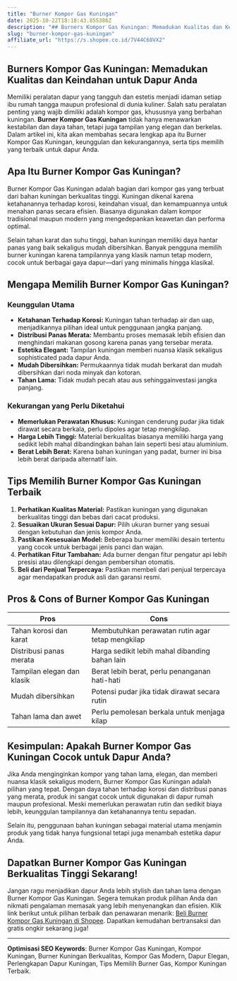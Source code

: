 ```yaml
---
title: "Burner Kompor Gas Kuningan"
date: 2025-10-22T18:18:43.855386Z
description: "## Burners Kompor Gas Kuningan: Memadukan Kualitas dan Keindahan untuk Dapur Anda..."
slug: "burner-kompor-gas-kuningan"
affiliate_url: "https://s.shopee.co.id/7V44C68VX2"
---
```

## Burners Kompor Gas Kuningan: Memadukan Kualitas dan Keindahan untuk Dapur Anda

Memiliki peralatan dapur yang tangguh dan estetis menjadi idaman setiap ibu rumah tangga maupun profesional di dunia kuliner. Salah satu peralatan penting yang wajib dimiliki adalah kompor gas, khususnya yang berbahan kuningan. **Burner Kompor Gas Kuningan** tidak hanya menawarkan kestabilan dan daya tahan, tetapi juga tampilan yang elegan dan berkelas. Dalam artikel ini, kita akan membahas secara lengkap apa itu Burner Kompor Gas Kuningan, keunggulan dan kekurangannya, serta tips memilih yang terbaik untuk dapur Anda.

## Apa Itu Burner Kompor Gas Kuningan?

Burner Kompor Gas Kuningan adalah bagian dari kompor gas yang terbuat dari bahan kuningan berkualitas tinggi. Kuningan dikenal karena ketahanannya terhadap korosi, keindahan visual, dan kemampuannya untuk menahan panas secara efisien. Biasanya digunakan dalam kompor tradisional maupun modern yang mengedepankan keawetan dan performa optimal.

Selain tahan karat dan suhu tinggi, bahan kuningan memiliki daya hantar panas yang baik sekaligus mudah dibersihkan. Banyak pengguna memilih burner kuningan karena tampilannya yang klasik namun tetap modern, cocok untuk berbagai gaya dapur—dari yang minimalis hingga klasikal.

## Mengapa Memilih Burner Kompor Gas Kuningan?

### Keunggulan Utama

- **Ketahanan Terhadap Korosi:** Kuningan tahan terhadap air dan uap, menjadikannya pilihan ideal untuk penggunaan jangka panjang.
- **Distribusi Panas Merata:** Membantu proses memasak lebih efisien dan menghindari makanan gosong karena panas yang tersebar merata.
- **Estetika Elegant:** Tampilan kuningan memberi nuansa klasik sekaligus sophisticated pada dapur Anda.
- **Mudah Dibersihkan:** Permukaannya tidak mudah berkarat dan mudah dibersihkan dari noda minyak dan kotoran.
- **Tahan Lama:** Tidak mudah pecah atau aus sehinggainvestasi jangka panjang.

### Kekurangan yang Perlu Diketahui

- **Memerlukan Perawatan Khusus:** Kuningan cenderung pudar jika tidak dirawat secara berkala, perlu dipoles agar tetap mengkilap.
- **Harga Lebih Tinggi:** Material berkualitas biasanya memiliki harga yang sedikit lebih mahal dibandingkan bahan lain seperti besi atau aluminium.
- **Berat Lebih Berat:** Karena bahan kuningan yang padat, burner ini bisa lebih berat daripada alternatif lain.

## Tips Memilih Burner Kompor Gas Kuningan Terbaik

1. **Perhatikan Kualitas Material:** Pastikan kuningan yang digunakan berkualitas tinggi dan bebas dari cacat produksi.
2. **Sesuaikan Ukuran Sesuai Dapur:** Pilih ukuran burner yang sesuai dengan kebutuhan dan jenis kompor Anda.
3. **Pastikan Kesesuaian Model:** Beberapa burner memiliki desain tertentu yang cocok untuk berbagai jenis panci dan wajan.
4. **Perhatikan Fitur Tambahan:** Ada burner dengan fitur pengatur api lebih presisi atau dilengkapi dengan pembersihan otomatis.
5. **Beli dari Penjual Terpercaya:** Pastikan membeli dari penjual terpercaya agar mendapatkan produk asli dan garansi resmi.

## Pros & Cons of Burner Kompor Gas Kuningan

| **Pros**                                           | **Cons**                                         |
|---------------------------------------------------|--------------------------------------------------|
| Tahan korosi dan karat                           | Membutuhkan perawatan rutin agar tetap mengkilap |
| Distribusi panas merata                            | Harga sedikit lebih mahal dibanding bahan lain   |
| Tampilan elegan dan klasik                        | Berat lebih berat, perlu penanganan hati-hati   |
| Mudah dibersihkan                                | Potensi pudar jika tidak dirawat secara rutin  |
| Tahan lama dan awet                                | Perlu pemolesan berkala untuk menjaga kilap   |

## Kesimpulan: Apakah Burner Kompor Gas Kuningan Cocok untuk Dapur Anda?

Jika Anda menginginkan kompor yang tahan lama, elegan, dan memberi nuansa klasik sekaligus modern, Burner Kompor Gas Kuningan adalah pilihan yang tepat. Dengan daya tahan terhadap korosi dan distribusi panas yang merata, produk ini sangat cocok untuk digunakan di dapur rumah maupun profesional. Meski memerlukan perawatan rutin dan sedikit biaya lebih, keunggulan tampilannya dan ketahanannya tentu sepadan.

Selain itu, penggunaan bahan kuningan sebagai material utama menjamin produk yang tidak hanya fungsional tetapi juga menambah estetika dapur Anda.

## Dapatkan Burner Kompor Gas Kuningan Berkualitas Tinggi Sekarang!

Jangan ragu menjadikan dapur Anda lebih stylish dan tahan lama dengan Burner Kompor Gas Kuningan. Segera temukan produk pilihan Anda dan nikmati pengalaman memasak yang lebih menyenangkan dan efisien. Klik link berikut untuk pilihan terbaik dan penawaran menarik: [Beli Burner Kompor Gas Kuningan di Shopee](https://s.shopee.co.id/7V44C68VX2). Dapatkan kemudahan bertransaksi dan gratis ongkir sekarang juga!

---

**Optimisasi SEO Keywords**: Burner Kompor Gas Kuningan, Kompor Kuningan, Burner Kuningan Berkualitas, Kompor Gas Modern, Dapur Elegan, Perlengkapan Dapur Kuningan, Tips Memilih Burner Gas, Kompor Kuningan Terbaik.